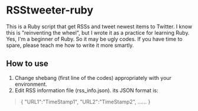 # RSStweeter-ruby
This is a Ruby script that get RSSs and tweet newest items to Twitter.
I know this is "reinventing the wheel", but I wrote it as a practice for learning Ruby.
Yes, I'm a beginner of Ruby. So it may be ugly codes.
If you have time to spare, please teach me how to write it more smartly.

## How to use
1. Change shebang (first line of the codes) appropriately with your environment.
2. Edit RSS information file (rss_info.json).
its JSON format is:

> {
>   "URL1":"TimeStamp1",
>   "URL2":"TimeStamp2",
>   ......
> }
